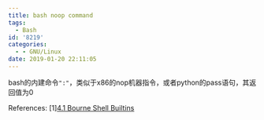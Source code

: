 ```yaml
---
title: bash noop command
tags:
  - Bash
id: '8219'
categories:
  - - GNU/Linux
date: 2019-01-20 22:11:05
---
```



<!-- more -->
bash的内建命令`":"`，类似于x86的nop机器指令，或者python的pass语句，其返回值为0

References:
\[1\][4.1 Bourne Shell Builtins](https://www.gnu.org/software/bash/manual/html_node/Bourne-Shell-Builtins.html#Bourne-Shell-Builtins)